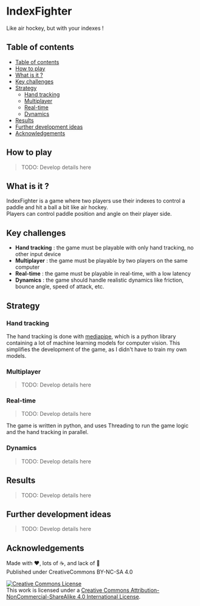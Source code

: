 # IndexFighter

Like air hockey, but with your indexes !

## Table of contents

- [Table of contents](#table-of-contents)
- [How to play](#how-to-play)
- [What is it ?](#what-is-it-)
- [Key challenges](#key-challenges)
- [Strategy](#strategy)
  - [Hand tracking](#hand-tracking)
  - [Multiplayer](#multiplayer)
  - [Real-time](#real-time)
  - [Dynamics](#dynamics)
- [Results](#results)
- [Further development ideas](#further-development-ideas)
- [Acknowledgements](#acknowledgements)

## How to play

> TODO: Develop details here

## What is it ?

IndexFighter is a game where two players use their indexes to control a paddle and hit a ball a bit like air hockey.  
Players can control paddle position and angle on their player side.

## Key challenges

- **Hand tracking** : the game must be playable with only hand tracking, no other input device
- **Multiplayer** : the game must be playable by two players on the same computer
- **Real-time** : the game must be playable in real-time, with a low latency
- **Dynamics** : the game should handle realistic dynamics like friction, bounce angle, speed of attack, etc.

## Strategy

### Hand tracking

The hand tracking is done with [mediapipe](https://pypi.org/project/mediapipe/), which is a python library containing a lot of machine learning models for computer vision. This simplifies the development of the game, as I didn't have to train my own models.
 
### Multiplayer

> TODO: Develop details here

### Real-time

> TODO: Develop details here

The game is written in python, and uses Threading to run the game logic and the hand tracking in parallel.

### Dynamics

> TODO: Develop details here

## Results

> TODO: Develop details here

## Further development ideas

> TODO: Develop details here

## Acknowledgements

Made with ❤️, lots of ☕️, and lack of 🛌  
Published under CreativeCommons BY-NC-SA 4.0

[![Creative Commons License](https://i.creativecommons.org/l/by-nc-sa/4.0/88x31.png)](http://creativecommons.org/licenses/by-nc-sa/4.0/)  
This work is licensed under a [Creative Commons Attribution-NonCommercial-ShareAlike 4.0 International License](http://creativecommons.org/licenses/by-nc-sa/4.0/).
